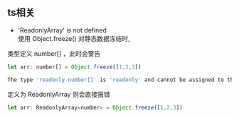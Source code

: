 ## ts相关

* 'ReadonlyArray' is not defined  
使用 Object.freeze() 对静态数据冻结时,

类型定义 number[] ，此时会警告
```js
let arr: number[] = Object.freeze([1,2,3])

The type 'readonly number[]' is 'readonly' and cannot be assigned to the mutable type 'number[]'.
```

定义为 ReadonlyArray 则会直接报错
```js
let arr: ReadonlyArray<number> = Object.freeze([1,2,3])
```
